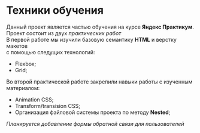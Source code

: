 # Техники обучения
Данный проект является частью обучения на курсе __Яндекс Практикум__.  
Проект состоит из двух *практических работ*  
В первой работе мы изучили базовую семантику __HTML__ и верстку макетов  
с помощью следущих технологий:
* Flexbox;
* Grid;  
  
Во второй практической работе закрепили навыки работы с изученным материалом:
* Animation CSS;
* Transform/transision CSS;
* Организация файловой системы проекта по методу __Nested__;  

*Планируется добавление формы обратной связи для пользователей*
